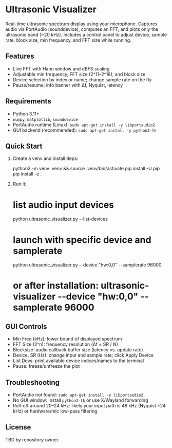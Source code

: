 Ultrasonic Visualizer
=====================

Real-time ultrasonic spectrum display using your microphone. Captures audio via PortAudio (sounddevice), computes an FFT, and plots only the ultrasonic band (>20 kHz). Includes a control panel to adjust device, sample rate, block size, min frequency, and FFT size while running.

Features
--------
- Live FFT with Hann window and dBFS scaling
- Adjustable min frequency, FFT size (2^11–2^18), and block size
- Device selection by index or name; change sample rate on the fly
- Pause/resume; info banner with Δf, Nyquist, latency

Requirements
------------
- Python 3.11+
- `numpy`, `matplotlib`, `sounddevice`
- PortAudio runtime (Linux): `sudo apt-get install -y libportaudio2`
- GUI backend (recommended): `sudo apt-get install -y python3-tk`

Quick Start
-----------
1) Create a venv and install deps:

   python3 -m venv .venv && source .venv/bin/activate
   pip install -U pip
   pip install -e .

2) Run it:

   # list audio input devices
   python ultrasonic_visualizer.py --list-devices

   # launch with specific device and samplerate
   python ultrasonic_visualizer.py --device "hw:0,0" --samplerate 96000

   # or after installation: ultrasonic-visualizer --device "hw:0,0" --samplerate 96000

GUI Controls
------------
- Min Freq (kHz): lower bound of displayed spectrum
- FFT Size (2^n): frequency resolution (Δf = SR / N)
- Blocksize: audio callback buffer size (latency vs. update rate)
- Device, SR (Hz): change input and sample rate; click Apply Device
- List Devs: print available device indices/names to the terminal
- Pause: freeze/unfreeze the plot

Troubleshooting
---------------
- PortAudio not found: `sudo apt-get install -y libportaudio2`
- No GUI window: install `python3-tk` or use X/Wayland forwarding
- Roll-off around 20–24 kHz: likely your input path is 48 kHz (Nyquist ~24 kHz) or hardware/mic low-pass filtering

License
-------
TBD by repository owner.
